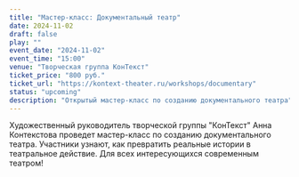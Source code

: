 ```yaml
---
title: "Мастер-класс: Документальный театр"
date: 2024-11-02
draft: false
play: ""
event_date: "2024-11-02"
event_time: "15:00"
venue: "Творческая группа КонТекст"
ticket_price: "800 руб."
ticket_url: "https://kontext-theater.ru/workshops/documentary"
status: "upcoming"
description: "Открытый мастер-класс по созданию документального театра"
---
```


Художественный руководитель творческой группы "КонТекст" Анна Контекстова проведет мастер-класс по созданию документального театра. Участники узнают, как превратить реальные истории в театральное действие. Для всех интересующихся современным театром!
